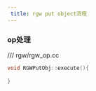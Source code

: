 ```yaml
---
 title: rgw put object流程
---
```


### op处理

/// rgw/rgw_op.cc
```c++
void RGWPutObj::execute(){
    
}
```
